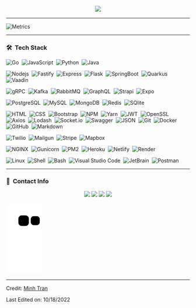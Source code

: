 <p align="center">
<img src="https://readme-typing-svg.herokuapp.com?font=Kanit&center=true&vCenter=true&duration3000&color=40C463&size=40&height=100&width=800&lines=I'm+Minh+Tran;Backend+Developer;Data+Engineer;GVSU+CIS+Student;Welcome+to+my+profile!">
</p>
<!-- <p  align="center">
<img src="https://user-images.githubusercontent.com/73097560/115834477-dbab4500-a447-11eb-908a-139a6edaec5c.gif" background-color="#40C463"> -->
<hr style="width:100%;text-align:left;margin-left:0;">

![Metrics](https://metrics.lecoq.io/minhtran241?template=classic&base.hireable=true&isocalendar=1&languages=1&achievements=1&base=header%2C%20activity%2C%20community%2C%20repositories%2C%20metadata&base.indepth=false&base.hireable=true&base.skip=false&isocalendar=false&isocalendar.duration=half-year&languages=false&languages.ignored=html%2Ccss%2Cpug&languages.limit=8&languages.threshold=0%25&languages.other=false&languages.colors=github&languages.sections=most-used&languages.indepth=false&languages.analysis.timeout=15&languages.categories=markup%2C%20programming&languages.recent.categories=markup%2C%20programming&languages.recent.load=300&languages.recent.days=14&achievements=false&achievements.threshold=C&achievements.secrets=true&achievements.display=detailed&achievements.limit=0&config.timezone=America%2FDetroit&config.twemoji=true&config.octicon=true&config.display=columns)

<!-- <p  align="center">
<img src="https://user-images.githubusercontent.com/73097560/115834477-dbab4500-a447-11eb-908a-139a6edaec5c.gif"> -->

<hr style="width:100%;text-align:left;margin-left:0;">

<!-- ### 📈 &nbsp;GitHub Statistics

<p align="left">
  <a href="https://github.com/minhtran241">
  <img width="49.5%" src="https://github-readme-stats.vercel.app/api?username=minhtran241&show_icons=true&theme=blueberry&hide_border=true&count_private=true&include_all_commits=true" />
    <img width="49.5%" src="https://github-readme-streak-stats.herokuapp.com/?user=minhtran241&theme=blueberry&hide_border=true&count_private=true&include_all_commits=true" />
  </a>
</p>
<br>

[![Minh Tran' Activity Graph](https://activity-graph.herokuapp.com/graph?username=minhtran241&custom_title=Minh%20Tran's%20Contribution%20Graph&bg_color=242938&hide_border=true&line=7395DF&color=82aaff&point=27e8a7&title_color=82aaff&count_private=true&include_all_commits=true)](https://github.com/minhtran241)

<p  align="center">
<img src="https://user-images.githubusercontent.com/73097560/115834477-dbab4500-a447-11eb-908a-139a6edaec5c.gif">              -->

### 🛠 &nbsp;Tech Stack

![Go](https://img.shields.io/badge/-Go-05122A?style=flat&logo=go&color=EBEDF0)&nbsp;
![JavaScript](https://img.shields.io/badge/-JavaScript-05122A?style=flat&logo=javascript&color=EBEDF0)&nbsp;
![Python](https://img.shields.io/badge/-Python-05122A?style=flat&logo=python&color=EBEDF0)&nbsp;
![Java](https://img.shields.io/badge/-Java-05122A?style=flat&logo=Java&color=EBEDF0)&nbsp;

![Nodejs](https://img.shields.io/badge/-Node.js-05122A?style=flat&logo=Node.js&color=EBEDF0)&nbsp;
![Fastify](https://img.shields.io/badge/-Fastify-05122A?style=flat&logo=fastify&color=16572A)&nbsp;
![Express](https://img.shields.io/badge/-Express-05122A?style=flat&logo=express&color=16572A)&nbsp;
![Flask](https://img.shields.io/badge/-Flask-05122A?style=flat&logo=flask&color=16572A)&nbsp;
![SpringBoot](https://img.shields.io/badge/-Springboot-05122A?style=flat&logo=Springboot&color=EBEDF0)&nbsp;
![Quarkus](https://img.shields.io/badge/-Quarkus-05122A?style=flat&logo=Quarkus&color=EBEDF0)&nbsp;
![Vaadin](https://img.shields.io/badge/-Vaadin-05122A?style=flat&logo=vaadin&color=EBEDF0)&nbsp;

![gRPC](https://img.shields.io/badge/-gRPC-05122A?style=flat&logo=Grpc&color=EBEDF0)&nbsp;
![Kafka](https://img.shields.io/badge/-Apache%20Kafka-05122A?style=flat&logo=ApacheKafka&color=16572A)&nbsp;
![RabbitMQ](https://img.shields.io/badge/-RabbitMQ-05122A?style=flat&logo=RabbitMQ&color=EBEDF0)&nbsp;
![GraphQL](https://img.shields.io/badge/-GraphQL-05122A?style=flat&logo=graphql&color=16572A)&nbsp;
![Strapi](https://img.shields.io/badge/-Strapi-05122A?style=flat&logo=Strapi&color=16572A)&nbsp;
![Expo](https://img.shields.io/badge/-Expo-05122A?style=flat&logo=expo&color=16572A)&nbsp;

![PostgreSQL](https://img.shields.io/badge/-PostgreSQL-05122A?style=flat&logo=postgresql&color=EBEDF0)&nbsp;
![MySQL](https://img.shields.io/badge/-MySQL-05122A?style=flat&logo=mysql&color=EBEDF0)&nbsp;
![MongoDB](https://img.shields.io/badge/-MongoDB-05122A?style=flat&logo=mongodb&color=EBEDF0)&nbsp;
![Redis](https://img.shields.io/badge/-Redis-05122A?style=flat&logo=Redis&color=EBEDF0)&nbsp;
![SQlite](https://img.shields.io/badge/-SQLite-05122A?style=flat&logo=sqlite&color=16572A)&nbsp;

![HTML](https://img.shields.io/badge/-HTML-05122A?style=flat&logo=HTML5&color=EBEDF0)&nbsp;
![CSS](https://img.shields.io/badge/-CSS-05122A?style=flat&logo=CSS3&logoColor=1572B6&color=EBEDF0)&nbsp;
![Bootstrap](https://img.shields.io/badge/-Bootstrap-05122A?style=flat&logo=bootstrap&logoColor=563D7C&color=EBEDF0)&nbsp;
![NPM](https://img.shields.io/badge/-NPM-05122A?style=flat&logo=npm&color=EBEDF0)&nbsp;
![Yarn](https://img.shields.io/badge/-Yarn-05122A?style=flat&logo=yarn&color=EBEDF0)&nbsp;
![JWT](https://img.shields.io/badge/-JSON%20Web%20Tokens-05122A?style=flat&logo=jsonwebtokens&color=16572A)&nbsp;
![OpenSSL](https://img.shields.io/badge/-OpenSSL-05122A?style=flat&logo=openssl&color=16572A)&nbsp;
![Axios](https://img.shields.io/badge/-Axios-05122A?style=flat&logo=axios&color=16572A)&nbsp;
![Lodash](https://img.shields.io/badge/-Lodash-05122A?style=flat&logo=lodash&color=EBEDF0)&nbsp;
![Socket.io](https://img.shields.io/badge/-Socket.io-05122A?style=flat&logo=Socket.io&color=16572A)&nbsp;
![Swagger](https://img.shields.io/badge/-Swagger-05122A?style=flat&logo=swagger&color=EBEDF0)&nbsp;
![JSON](https://img.shields.io/badge/-JSON-05122A?style=flat&logo=json&color=16572A)&nbsp;
![Git](https://img.shields.io/badge/-Git-05122A?style=flat&logo=git&color=EBEDF0)&nbsp;
![Docker](https://img.shields.io/badge/-Docker-05122A?style=flat&logo=docker&color=EBEDF0)&nbsp;
![GitHub](https://img.shields.io/badge/-GitHub-05122A?style=flat&logo=github&color=16572A)&nbsp;
![Markdown](https://img.shields.io/badge/-Markdown-05122A?style=flat&logo=markdown&color=16572A)&nbsp;

![Twilio](https://img.shields.io/badge/-Twilio-05122A?style=flat&logo=twilio&color=EBEDF0)&nbsp;
![Mailgun](https://img.shields.io/badge/-Mailgun-05122A?style=flat&logo=mailgun&color=EBEDF0)&nbsp;
![Stripe](https://img.shields.io/badge/-Stripe-05122A?style=flat&logo=stripe&color=EBEDF0)&nbsp;
![Mapbox](https://img.shields.io/badge/-Mapbox-05122A?style=flat&logo=mapbox&color=16572A)&nbsp;

![NGINX](https://img.shields.io/badge/-NGINX-05122A?style=flat&logo=nginx&color=16572A)&nbsp;
![Gunicorn](https://img.shields.io/badge/-Gunicorn-05122A?style=flat&logo=gunicorn&color=EBEDF0)&nbsp;
![PM2](https://img.shields.io/badge/-PM2-05122A?style=flat&logo=pm2&color=16572A)&nbsp;
![Heroku](https://img.shields.io/badge/-Heroku-05122A?style=flat&logo=heroku&color=16572A)&nbsp;
![Netlify](https://img.shields.io/badge/-Netlify-05122A?style=flat&logo=netlify&color=EBEDF0)&nbsp;
![Render](https://img.shields.io/badge/-Render-05122A?style=flat&logo=render&color=EBEDF0)&nbsp;

![Linux](https://img.shields.io/badge/-Linux-05122A?style=flat&logo=linux&color=EBEDF0)&nbsp;
![Shell](https://img.shields.io/badge/-Shell-05122A?style=flat&logo=shell&color=EBEDF0)&nbsp;
![Bash](https://img.shields.io/badge/-GNU%20Bash-05122A?style=flat&logo=gnubash&color=EBEDF0)&nbsp;
![Visual Studio Code](https://img.shields.io/badge/-Visual%20Studio%20Code-05122A?style=flat&logo=visual-studio-code&logoColor=007ACC&color=EBEDF0)&nbsp;
![JetBrain](https://img.shields.io/badge/-JetBrains-05122A?style=flat&logo=jetbrains&color=16572A)&nbsp;
![Postman](https://img.shields.io/badge/-Postman-05122A?style=flat&logo=postman&color=EBEDF0)&nbsp;

<!-- <p  align="center">
<img src="https://user-images.githubusercontent.com/73097560/115834477-dbab4500-a447-11eb-908a-139a6edaec5c.gif">              -->

<hr style="width:100%;text-align:left;margin-left:0;">

### 🔗 &nbsp;Contact Info

<p align="center">
<a href="mailto:trqminh24@gmail.com"><img src="https://img.shields.io/badge/-trqminh24@gmail.com-3423A6?style=for-the-badge&logo=gmail&logoColor=black&color=EBEDF0"/></a>
<a href="https://www.instagram.com/minh.tran____/"><img src="https://img.shields.io/badge/-minhtran-3423A6?style=for-the-badge&logo=instagram&logoColor=white&color=16572A"/></a>
<a href="https://www.facebook.com/minhtran.venus.dev/"><img src="https://img.shields.io/badge/-minhtran-3423A6?style=for-the-badge&logo=facebook&logoColor=white&color=16572A"/></a>
<a href="https://github.com/minhtran241"><img src="https://img.shields.io/badge/-minhtran241-3423A6?style=for-the-badge&logo=Github&logoColor=black&color=EBEDF0"/></a>
</p>

![Snake animation](https://github.com/minhtran241/minhtran241/blob/output/github-contribution-grid-snake.svg)

<!-- <p align="center"><b>Profile Visitor Count</b></p>
<p align="center"><img src="https://profile-counter.glitch.me/%7Bminhtran241%7D/count.svg" alt="visitor badge" width="30%"></p> -->

---

Credit: [Minh Tran](https://github.com/minhtran241)

Last Edited on: 10/18/2022
